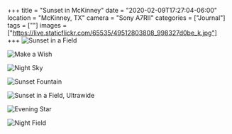 +++
title = "Sunset in McKinney"
date = "2020-02-09T17:27:04-06:00"
location = "McKinney, TX"
camera = "Sony A7RII"
categories = ["Journal"]
tags = [""]
images = ["https://live.staticflickr.com/65535/49512803808_998327d0be_k.jpg"]
+++
![Sunset in a Field](https://live.staticflickr.com/65535/49512803808_998327d0be_k.jpg)
<!--more-->

![Make a Wish](https://live.staticflickr.com/65535/49512805733_78b6785762_k.jpg)

![Night Sky](https://live.staticflickr.com/65535/49513319466_52f6005182_k.jpg)

![Sunset Fountain](https://live.staticflickr.com/65535/49512804028_4e6b4a1942_k.jpg)

![Sunset in a Field, Ultrawide](https://live.staticflickr.com/65535/49513320916_5ed2f77372_k.jpg)

![Evening Star](https://live.staticflickr.com/65535/49512804708_b7f0b0b97b_k.jpg)

![Night Field](https://live.staticflickr.com/65535/49512802328_15c99abdeb_k.jpg)
